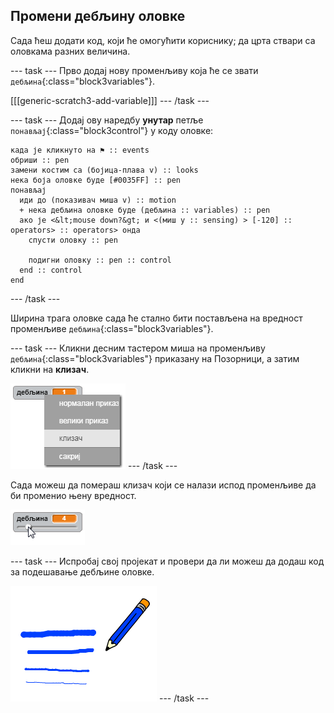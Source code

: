## Промени дебљину оловке

Сада ћеш додати код, који ће омогућити кориснику; да црта ствари са оловкама разних величина.

\--- task \--- Прво додај нову променљиву која ће се звати `дебљина`{:class="block3variables"}.

[[[generic-scratch3-add-variable]]] \--- /task \---

\--- task \--- Додај ову наредбу **унутар** петље `понављај`{:class="block3control"} у коду оловке:

```blocks3
када је кликнуто на ⚑ :: events
обриши :: pen
замени костим са (бојица-плава v) :: looks
нека боја оловке буде [#0035FF] :: pen
понављај 
  иди до (показивач миша v) :: motion
  + нека дебљина оловке буде (дебљина :: variables) :: pen
  ако је <&lt;mouse down?&gt; и <(миш y :: sensing) > [-120] :: operators> :: operators> онда 
    спусти оловку :: pen
  
    подигни оловку :: pen :: control
  end :: control
end
```

\--- /task \---

Ширина трага оловке сада ће стално бити постављена на вредност променљиве `дебљина`{:class="block3variables"}.

\--- task \--- Кликни десним тастером миша на променљиву `дебљина`{:class="block3variables"} приказану на Позорници, а затим кликни на **клизач**.

![слика екрана](images/paint-slider.png) \--- /task \---

Сада можеш да помераш клизач који се налази испод променљиве да би променио њену вредност.

![слика екрана](images/paint-slider-change.png)

\--- task \--- Испробај свој пројекат и провери да ли можеш да додаш код за подешавање дебљине оловке.

![слика екрана](images/paint-width-test.png) \--- /task \---